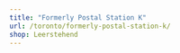 ```yaml
---
title: "Formerly Postal Station K"
url: /toronto/formerly-postal-station-k/
shop: Leerstehend
---
```

